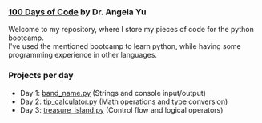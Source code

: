 ### [100 Days of Code](https://www.udemy.com/course/100-days-of-code/) by Dr. Angela Yu

Welcome to my repository, where I store my pieces of code for the python bootcamp.\
I've used the mentioned bootcamp to learn python, while having some programming experience in other languages.

### Projects per day
* Day 1: [band_name.py](https://github.com/simonearman/python-bootcamp/blob/main/band_name.py) (Strings and console input/output)
* Day 2: [tip_calculator.py](https://github.com/simonearman/python-bootcamp/blob/main/tip_calculator.py) (Math operations and type conversion)
* Day 3: [treasure_island.py](https://github.com/simonearman/python-bootcamp/blob/main/treasure_island.py) (Control flow and logical operators)